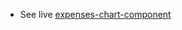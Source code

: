 - See live [expenses-chart-component](https://adammzkr.github.io/Front-End-Mentor-lvl2/expenses-chart-component/index.html)
